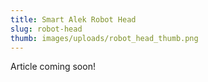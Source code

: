 ```yaml
---
title: Smart Alek Robot Head
slug: robot-head
thumb: images/uploads/robot_head_thumb.png
---
```

Article coming soon!